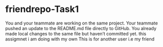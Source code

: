 # friendrepo-Task1
You and your teammate are working on the same project. Your teammate pushed an update to the README.md file directly to GitHub. You already made local changes to the same file but haven’t committed yet.
this assigmnet i am doing with my own
This is for another user i.e my friend
